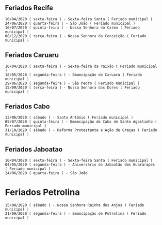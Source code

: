 

## Feriados Recife
    10/04/2020 ( sexta-feira ) - Sexta-feira Santa ( Feriado municipal )
    24/06/2020 ( quarta-feira ) - São João ( Feriado municipal )
    16/07/2020 ( quinta-feira ) - Nossa Senhora do Carmo ( Feriado municipal )
    08/12/2020 ( terça-feira ) - Nossa Senhora da Conceição ( Feriado municipal )


## Feriados Caruaru

    10/04/2020 ( sexta-feira ) - Sexta-feira da Paixão ( Feriado municipal )
    18/05/2020 ( segunda-feira ) - Emancipação de Caruaru ( Feriado municipal )
    29/06/2020 ( segunda-feira ) - São Pedro ( Feriado municipal )
    15/09/2020 ( terça-feira ) - Nossa Senhora das Dores ( Feriado municipal )


## Feriados Cabo

    13/06/2020 ( sábado ) - Santo Antônio ( Feriado municipal )
    09/07/2020 ( quinta-feira ) - Emancipação de Cabo de Santo Agostinho ( Feriado municipal )
    31/10/2020 ( sábado ) - Reforma Protestante e Ação de Graças ( Feriado municipal )


## Feriados Jaboatao


    10/04/2020 ( sexta-feira ) - Sexta-feira Santa ( Feriado municipal )
    04/05/2020 ( segunda-feira ) - Aniversário do Jaboatão dos Guararapes ( Feriado municipal )
    24/06/2020 ( quarta-feira ) - São João


# Feriados Petrolina 


    15/08/2020 ( sábado ) - Nossa Senhora Rainha dos Anjos ( Feriado municipal )
    21/09/2020 ( segunda-feira ) - Emancipação de Petrolina ( Feriado municipal )


